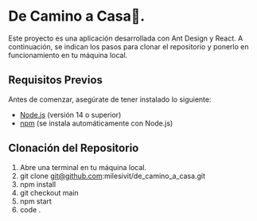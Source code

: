 # De Camino a Casa🐾.

Este proyecto es una aplicación desarrollada con Ant Design y React. A continuación, se indican los pasos para clonar el repositorio y ponerlo en funcionamiento en tu máquina local.

## Requisitos Previos

Antes de comenzar, asegúrate de tener instalado lo siguiente:

- [Node.js](https://nodejs.org/) (versión 14 o superior)
- [npm](https://www.npmjs.com/get-npm) (se instala automáticamente con Node.js)

## Clonación del Repositorio

1. Abre una terminal en tu máquina local.
2. git clone git@github.com:milesivit/de_camino_a_casa.git
3. npm install
4. git checkout main
5. npm start
6. code .
